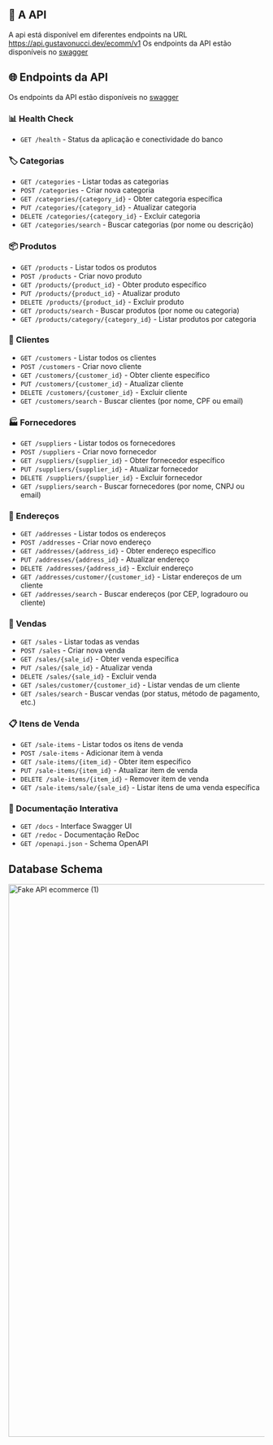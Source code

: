 ## 📁 A API
A api está disponível em diferentes endpoints na URL https://api.gustavonucci.dev/ecomm/v1
Os endpoints da API estão disponíveis no [swagger](https://api.gustavonucci.dev/docs)

## 🌐 Endpoints da API

Os endpoints da API estão disponíveis no [swagger](https://api.gustavonucci.dev/docs)

### 📊 Health Check
- `GET /health` - Status da aplicação e conectividade do banco

### 🏷️ Categorias
- `GET /categories` - Listar todas as categorias
- `POST /categories` - Criar nova categoria
- `GET /categories/{category_id}` - Obter categoria específica
- `PUT /categories/{category_id}` - Atualizar categoria
- `DELETE /categories/{category_id}` - Excluir categoria
- `GET /categories/search` - Buscar categorias (por nome ou descrição)

### 📦 Produtos
- `GET /products` - Listar todos os produtos
- `POST /products` - Criar novo produto
- `GET /products/{product_id}` - Obter produto específico
- `PUT /products/{product_id}` - Atualizar produto
- `DELETE /products/{product_id}` - Excluir produto
- `GET /products/search` - Buscar produtos (por nome ou categoria)
- `GET /products/category/{category_id}` - Listar produtos por categoria

### 👥 Clientes
- `GET /customers` - Listar todos os clientes
- `POST /customers` - Criar novo cliente
- `GET /customers/{customer_id}` - Obter cliente específico
- `PUT /customers/{customer_id}` - Atualizar cliente
- `DELETE /customers/{customer_id}` - Excluir cliente
- `GET /customers/search` - Buscar clientes (por nome, CPF ou email)

### 🏭 Fornecedores
- `GET /suppliers` - Listar todos os fornecedores
- `POST /suppliers` - Criar novo fornecedor
- `GET /suppliers/{supplier_id}` - Obter fornecedor específico
- `PUT /suppliers/{supplier_id}` - Atualizar fornecedor
- `DELETE /suppliers/{supplier_id}` - Excluir fornecedor
- `GET /suppliers/search` - Buscar fornecedores (por nome, CNPJ ou email)

### 📍 Endereços
- `GET /addresses` - Listar todos os endereços
- `POST /addresses` - Criar novo endereço
- `GET /addresses/{address_id}` - Obter endereço específico
- `PUT /addresses/{address_id}` - Atualizar endereço
- `DELETE /addresses/{address_id}` - Excluir endereço
- `GET /addresses/customer/{customer_id}` - Listar endereços de um cliente
- `GET /addresses/search` - Buscar endereços (por CEP, logradouro ou cliente)

### 🛒 Vendas
- `GET /sales` - Listar todas as vendas
- `POST /sales` - Criar nova venda
- `GET /sales/{sale_id}` - Obter venda específica
- `PUT /sales/{sale_id}` - Atualizar venda
- `DELETE /sales/{sale_id}` - Excluir venda
- `GET /sales/customer/{customer_id}` - Listar vendas de um cliente
- `GET /sales/search` - Buscar vendas (por status, método de pagamento, etc.)

### 📋 Itens de Venda
- `GET /sale-items` - Listar todos os itens de venda
- `POST /sale-items` - Adicionar item à venda
- `GET /sale-items/{item_id}` - Obter item específico
- `PUT /sale-items/{item_id}` - Atualizar item de venda
- `DELETE /sale-items/{item_id}` - Remover item de venda
- `GET /sale-items/sale/{sale_id}` - Listar itens de uma venda específica

### 📝 Documentação Interativa
- `GET /docs` - Interface Swagger UI
- `GET /redoc` - Documentação ReDoc
- `GET /openapi.json` - Schema OpenAPI

## Database Schema
<img width="1343" height="1088" alt="Fake API ecommerce (1)" src="https://github.com/user-attachments/assets/92533b96-e8c2-4fb4-a735-d598061e8063" /> 
